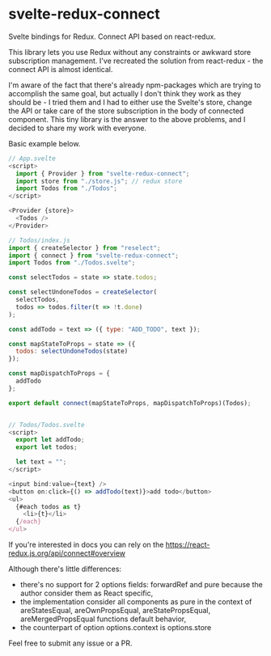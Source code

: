# svelte-redux-connect

Svelte bindings for Redux.
Connect API based on react-redux.

This library lets you use Redux without any constraints or awkward store subscription management.
I've recreated the solution from react-redux - the connect API is almost identical.

I'm aware of the fact that there's already npm-packages which are trying to accomplish the same goal, but actually I don't think they work as they should be - I tried them and I had to either use the Svelte's store, change the API or take care of the store subscription in the body of connected component. This tiny library is the answer to the above problems, and I decided to share my work with everyone.

Basic example below.

```js
// App.svelte
<script>
  import { Provider } from "svelte-redux-connect";
  import store from "./store.js"; // redux store
  import Todos from "./Todos";
</script>

<Provider {store}>
  <Todos />
</Provider>

// Todos/index.js
import { createSelector } from "reselect";
import { connect } from "svelte-redux-connect";
import Todos from "./Todos.svelte";

const selectTodos = state => state.todos;

const selectUndoneTodos = createSelector(
  selectTodos,
  todos => todos.filter(t => !t.done)
);

const addTodo = text => ({ type: "ADD_TODO", text });

const mapStateToProps = state => ({
  todos: selectUndoneTodos(state)
});

const mapDispatchToProps = {
  addTodo
};

export default connect(mapStateToProps, mapDispatchToProps)(Todos);


// Todos/Todos.svelte
<script>
  export let addTodo;
  export let todos;

  let text = "";
</script>

<input bind:value={text} />
<button on:click={() => addTodo(text)}>add todo</button>
<ul>
  {#each todos as t}
    <li>{t}</li>
  {/each}
</ul>
```

If you're interested in docs you can rely on the https://react-redux.js.org/api/connect#overview

Although there's little differences:

-   there's no support for 2 options fields: forwardRef and pure because the author consider them as React specific,
-   the implementation consider all components as pure in the context of areStatesEqual, areOwnPropsEqual, areStatePropsEqual, areMergedPropsEqual functions default behavior,
-   the counterpart of option options.context is options.store

Feel free to submit any issue or a PR.
